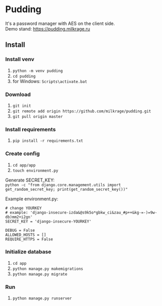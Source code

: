 # Pudding
It's a password manager with AES on the client side.<br>
Demo stand: https://pudding.milkrage.ru

## Install

### Install venv
1. `python -m venv pudding`
2. `cd pudding`
3. for Windows: `Scripts\activate.bat`

### Download
1. `git init` 
2. `git remote add origin https://github.com/milkrage/pudding.git`
3. `git pull origin master`

### Install requirements
1. `pip install -r requirements.txt`

### Create config
1. `cd app/app`
2. `touch environment.py`

Generate SECRET_KEY: <br>
`python -c "from django.core.management.utils import get_random_secret_key; print(get_random_secret_key())"`

Example environment.py:
```
# change YOURKEY 
# example: 'django-insecure-izda&@s9k5o*gbkw_ci&zau_#p++&kg-=-)=9w-db)mm2+i2gn'
SECRET_KEY = 'django-insecure-YOURKEY'

DEBUG = False
ALLOWED_HOSTS = []
REQUIRE_HTTPS = False
```

### Initialize database
1. `cd app`
2. `python manage.py makemigrations`
3. `python manage.py migrate`

### Run
1. `python manage.py runserver`